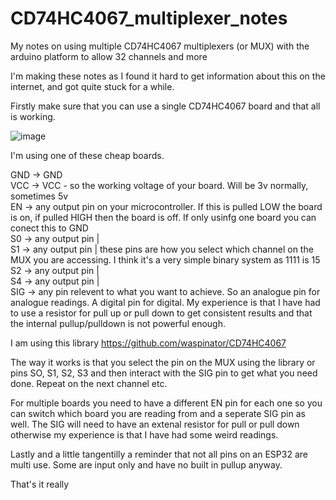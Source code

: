 # CD74HC4067_multiplexer_notes

My notes on using multiple CD74HC4067 multiplexers (or MUX) with the arduino platform to allow 32 channels and more

I'm making these notes as I found it hard to get information about this on the internet, and got quite stuck for a while. 

Firstly make sure that you can use a single CD74HC4067 board and that all is working. 

![image](https://github.com/user-attachments/assets/43199f48-702f-45a5-ab0c-1d0a8da0e671)

I'm using one of these cheap boards. <br>

GND   -> GND <br>
VCC   -> VCC - so the working voltage of your board. Will be 3v normally, sometimes 5v<br>
EN    -> any output pin on your microcontroller. If this is pulled LOW the board is on, if pulled HIGH then the board is off. If only usinfg one board you can conect this to GND<br>
S0    -> any output pin  |<br>
S1    -> any output pin  |  these pins are how you select which channel on the MUX you are accessing. I think it's a very simple binary system as 1111 is 15<br>
S2    -> any output pin  |<br>
S4    -> any output pin  |<br>
SIG   -> any pin relevent to what you want to achieve. So an analogue pin for analogue readings. A digital pin for digital. My experience is that I have had to use a resistor for pull up or pull down to get consistent results and that the internal pullup/pulldown is not powerful enough. <br>

I am using this library https://github.com/waspinator/CD74HC4067

The way it works is that you select the pin on the MUX using the library or pins SO, S1, S2, S3 and then interact with the SIG pin to get what you need done. Repeat on the next channel etc. 

For multiple boards you need to have a different EN pin for each one so you can switch which board you are reading from and a seperate SIG pin as well. The SIG will need to have an extenal resistor for pull or pull down otherwise my experience is that I have had some weird readings. 

Lastly and a little tangentilly a reminder that not all pins on an ESP32 are multi use. Some are input only and have no built in pullup anyway. 

That's it really
